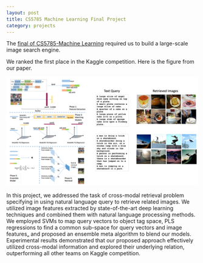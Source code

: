 ```yaml
---
layout: post
title: CS5785 Machine Learning Final Project
category: projects
---
```


The [final of CS5785-Machine Learning](https://inclass.kaggle.com/c/cornell-cs5785-2016-fall-final/) required us to build a large-scale image search engine.


<!--more-->

We ranked the first place in the Kaggle competition. Here is the figure from our paper.

![](/images/proj-aml.png)

In this project, we addressed the task of cross-modal retrieval problem specifying in using natural language query to retrieve related images. We utilized image features extracted by state-of-the-art deep learning techniques and combined them with natural language processing methods. We employed SVMs to map query vectors to object tag space, PLS regressions to find a common sub-space for query vectors and image features„ and proposed an ensemble meta algorithm to blend our models. Experimental results demonstrated that our proposed approach effectively utilized cross-modal information and explored their underlying relation, outperforming all other teams on Kaggle competition.
